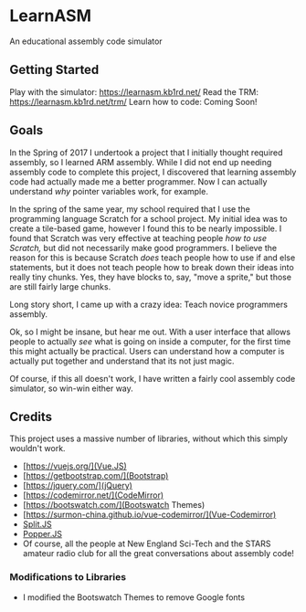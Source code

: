 # LearnASM
An educational assembly code simulator

## Getting Started
Play with the simulator: https://learnasm.kb1rd.net/
Read the TRM: https://learnasm.kb1rd.net/trm/
Learn how to code: Coming Soon!

## Goals
In the Spring of 2017 I undertook a project that I initially thought required assembly, so I learned ARM assembly. While I did not end up needing assembly code to complete this project, I discovered that learning assembly code had actually made me a better programmer. Now I can actually understand *why* pointer variables work, for example.

In the spring of the same year, my school required that I use the programming language Scratch for a school project. My initial idea was to create a tile-based game, however I found this to be nearly impossible. I found that Scratch was very effective at teaching people *how to use Scratch,* but did not necessarily make good programmers. I believe the reason for this is because Scratch *does* teach people how to use if and else statements, but it does not teach people how to break down their ideas into really tiny chunks. Yes, they have blocks to, say, "move a sprite," but those are still fairly large chunks.

Long story short, I came up with a crazy idea: Teach novice programmers assembly.

Ok, so I might be insane, but hear me out. With a user interface that allows people to actually *see* what is going on inside a computer, for the first time this might actually be practical. Users can understand how a computer is actually put together and understand that its not just magic.

Of course, if this all doesn't work, I have written a fairly cool assembly code simulator, so win-win either way.

## Credits
This project uses a massive number of libraries, without which this simply wouldn't work.
- [https://vuejs.org/](Vue.JS)
- [https://getbootstrap.com/](Bootstrap)
- [https://jquery.com/](jQuery)
- [https://codemirror.net/](CodeMirror)
- [https://bootswatch.com/](Bootswatch Themes)
- [https://surmon-china.github.io/vue-codemirror/](Vue-Codemirror)
- [Split.JS](http://nathancahill.github.io/Split.js/)
- [Popper.JS](https://popper.js.org/)
- Of course, all the people at New England Sci-Tech and the STARS amateur radio club for all the great conversations about assembly code!

### Modifications to Libraries
- I modified the Bootswatch Themes to remove Google fonts
